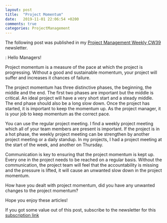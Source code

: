 ```yaml
---
layout: post
title:  "Project Momentum"
date:   2019-11-01 22:06:54 +0200
comments: true
categories: ProjectManagement
---
```


The following post was published in my [Project Management Weekly CW39](https://mailchi.mp/4cbecaa985d2/2019pwm-360199?e=29ce9c9879) newsletter.

:
Hello Managers!

Project momentum is a measure of the pace at which the project is progressing. Without a good and sustainable momentum, your project will suffer and increases it chances of failure.

The project momentum has three distinctive phases, the beginning, the middle and the end. The first two phases are important  but the middle is critical. An ideal project will have a very short start and a steady middle. The end phase should also be a long slow down.
Once the project has started, it is  important to keep the momentum up. As the project manager, it is your job to keep momentum as the correct pace.

You can use the regular project meeting. I find a weekly project meeting which all of your team members are present is important. If the project is in a hot phase, the weekly project meeting can be strengthen by another project meeting or a daily standup. In my projects, I had a project meeting at the start of the week, and another on Thursday.

Communication is key to ensuring that the project momentum is kept up. Every one in the project needs to be reached on a regular basis.
Without the communication, the project team will feel that the accountability is missing and the pressure is lifted, it will cause an unwanted slow down in the project momentum.

How have you dealt with project momentum, did you have any unwanted changes to the project momentum?

Hope you enjoy these articles!


If you got some value out of this post, subscribe to the newsletter for this [subscription link](https://mailchi.mp/8e0622427dd5/prjmgrwkly)

